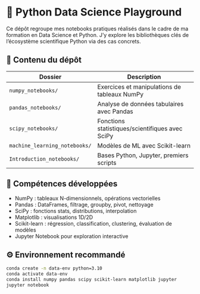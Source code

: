 # 🔬 Python Data Science Playground

Ce dépôt regroupe mes notebooks pratiques réalisés dans le cadre de ma formation en Data Science et Python. J’y explore les bibliothèques clés de l’écosystème scientifique Python via des cas concrets.

## 📁 Contenu du dépôt

| Dossier                        | Description |
|-------------------------------|-------------|
| `numpy_notebooks/`            | Exercices et manipulations de tableaux NumPy |
| `pandas_notebooks/`           | Analyse de données tabulaires avec Pandas |
| `scipy_notebooks/`            | Fonctions statistiques/scientifiques avec SciPy |
| `machine_learning_notebooks/` | Modèles de ML avec Scikit-learn |
| `Introduction_notebooks/`     | Bases Python, Jupyter, premiers scripts |

## 🧠 Compétences développées

- NumPy : tableaux N-dimensionnels, opérations vectorielles
- Pandas : DataFrames, filtrage, groupby, pivot, nettoyage
- SciPy : fonctions stats, distributions, interpolation
- Matplotlib : visualisations 1D/2D
- Scikit-learn : régression, classification, clustering, évaluation de modèles
- Jupyter Notebook pour exploration interactive

## ⚙️ Environnement recommandé

```bash
conda create -n data-env python=3.10
conda activate data-env
conda install numpy pandas scipy scikit-learn matplotlib jupyter
jupyter notebook
